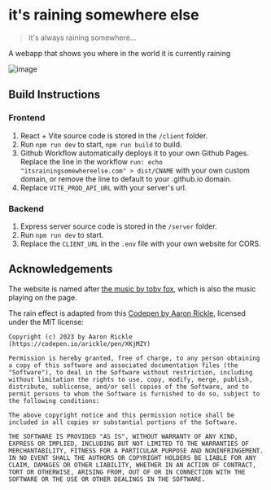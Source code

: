 # it's raining somewhere else
> it's always raining somewhere...

A webapp that shows you where in the world it is currently raining

![image](https://github.com/muhashi/its-raining-somewhere-else/assets/105213357/2f7c2292-19c5-4343-9a5b-66c89a4290a6)

## Build Instructions

### Frontend

1. React + Vite source code is stored in the `/client` folder.
2. Run `npm run dev` to start, `npm run build` to build.
3. Github Workflow automatically deploys it to your own Github Pages. Replace the line in the workflow `run: echo "itsrainingsomewhereelse.com" > dist/CNAME` with your own custom domain, or remove the line to default to your .github.io domain.
4. Replace `VITE_PROD_API_URL` with your server's url.

### Backend
1. Express server source code is stored in the `/server` folder.
2. Run `npm run dev` to start.
3. Replace the `CLIENT_URL` in the `.env` file with your own website for CORS.


## Acknowledgements

The website is named after [the music by toby fox](https://www.youtube.com/watch?v=YidmA4DCjGc), which is also the music playing on the page.

The rain effect is adapted from this [Codepen by Aaron Rickle](https://codepen.io/arickle/details/XKjMZY), licensed under the MIT license:

```
Copyright (c) 2023 by Aaron Rickle (https://codepen.io/arickle/pen/XKjMZY)

Permission is hereby granted, free of charge, to any person obtaining a copy of this software and associated documentation files (the "Software"), to deal in the Software without restriction, including without limitation the rights to use, copy, modify, merge, publish, distribute, sublicense, and/or sell copies of the Software, and to permit persons to whom the Software is furnished to do so, subject to the following conditions:

The above copyright notice and this permission notice shall be included in all copies or substantial portions of the Software.

THE SOFTWARE IS PROVIDED "AS IS", WITHOUT WARRANTY OF ANY KIND, EXPRESS OR IMPLIED, INCLUDING BUT NOT LIMITED TO THE WARRANTIES OF MERCHANTABILITY, FITNESS FOR A PARTICULAR PURPOSE AND NONINFRINGEMENT. IN NO EVENT SHALL THE AUTHORS OR COPYRIGHT HOLDERS BE LIABLE FOR ANY CLAIM, DAMAGES OR OTHER LIABILITY, WHETHER IN AN ACTION OF CONTRACT, TORT OR OTHERWISE, ARISING FROM, OUT OF OR IN CONNECTION WITH THE SOFTWARE OR THE USE OR OTHER DEALINGS IN THE SOFTWARE.
```
